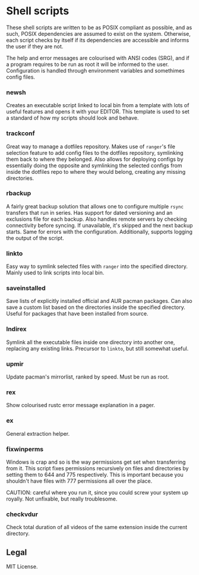 # Shell scripts

These shell scripts are written to be as POSIX compliant as possible, and as such, POSIX dependencies are assumed to
exist on the system. Otherwise, each script checks by itself if its dependencies are accessible and informs the user if
they are not.

The help and error messages are colourised with ANSI codes (SRG), and if a program requires to be run as root it will be
informed to the user. Configuration is handled through environment variables and somethimes config files.

### newsh

Creates an executable script linked to local bin from a template with lots of useful features and opens it with your
EDITOR. This template is used to set a standard of how my scripts should look and behave.

### trackconf

Great way to manage a dotfiles repository. Makes use of `ranger`'s file selection feature to add config files to the
dotfiles repository, symlinking them back to where they belonged. Also allows for deploying configs by essentially
doing the opposite and symlinking the selected configs from inside the dotfiles repo to where they would belong,
creating any missing directories.

### rbackup

A fairly great backup solution that allows one to configure multiple `rsync` transfers that run in series. Has support
for dated versioning and an exclusions file for each backup. Also handles remote servers by checking connectivity before
syncing. If unavailable, it's skipped and the next backup starts. Same for errors with the configuration. Additionally,
supports logging the output of the script.

### linkto

Easy way to symlink selected files with `ranger` into the specified directory. Mainly used to link scripts into local
bin.

### saveinstalled

Save lists of explicitly installed official and AUR pacman packages. Can also save a custom list based on the
directories inside the specified directory. Useful for packages that have been installed from source.

### lndirex

Symlink all the executable files inside one directory into another one, replacing any existing links. Precursor to
`linkto`, but still somewhat useful.

### upmir

Update pacman's mirrorlist, ranked by speed. Must be run as root.

### rex

Show colourised rustc error message explanation in a pager.

### ex

General extraction helper.

### fixwinperms

Windows is crap and so is the way permissions get set when transferring from it. This script fixes permissions
recursively on files and directories by setting them to 644 and 775 respectively. This is important because you
shouldn't have files with 777 permissions all over the place.

CAUTION: careful where you run it, since you could screw your system up royally. Not unfixable, but really troublesome.

### checkvdur

Check total duration of all videos of the same extension inside the current directory.

## Legal

MIT License.

